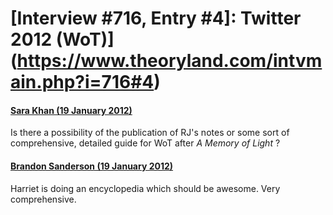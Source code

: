 # [Interview #716, Entry #4]: Twitter 2012 (WoT)](https://www.theoryland.com/intvmain.php?i=716#4)

#### [Sara Khan (19 January 2012)](https://twitter.com/sy_khan/status/160117479606202368)

Is there a possibility of the publication of RJ's notes or some sort of comprehensive, detailed guide for WoT after
*A Memory of Light*
?

#### [Brandon Sanderson (19 January 2012)](https://twitter.com/BrandSanderson/status/160184430663708673)

Harriet is doing an encyclopedia which should be awesome. Very comprehensive.

